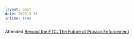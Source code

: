 ```yaml
---
layout: post
date: 2023-3-31
inline: true
---
```


Attended [Beyond the FTC: The Future of Privacy Enforcement](https://ibl.law.uiowa.edu/beyond-ftc-recap)
